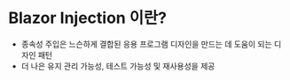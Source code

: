 
# Blazor Injection 이란?

- 종속성 주입은 느슨하게 결합된 응용 프로그램 디자인을 만드는 데 도움이 되는 디자인 패턴
- 더 나은 유지 관리 가능성, 테스트 가능성 및 재사용성을 제공
